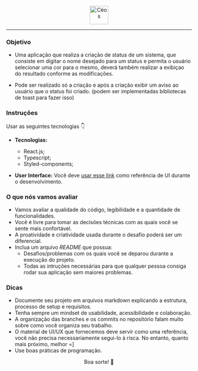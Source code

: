 <p align="center">
<img alt="Céos" src="https://ceoslab.com.br/wp-content/uploads/2022/05/logo-branco.svg" height="50px" />
</p> 

---

### Objetivo

- Uma aplicação que realiza a criação de status de um sistema, que consiste em digitar o nome desejado para um status e permita o usuário selecionar uma cor para o mesmo, deverá também realizar a exibiçao do resultado conforme as modificações. 

- Pode ser realizado só a criação e após a criação exibir um aviso ao usuário que o status foi criado. (podem ser implementadas bibliotecas de toast para fazer isso)

### Instruções

Usar as seguintes tecnologias 👇
- **Tecnologias:**
  - React.js;
  - Typescript;
  - Styled-components;

- **User Interface:** Você deve [usar esse link](https://www.figma.com/file/Fbm55z8tw8DfRGIzT3GfnI/Teste?type=design&node-id=0%3A1&t=5IFL4zu8o8nRRAvq-1) como referência de UI durante o desenvolvimento.

### O que nós vamos avaliar

- Vamos avaliar a qualidade do código, legibilidade e a quantidade de funcionalidades.
- Você é livre para tomar as decisões técnicas com as quais você se sente mais confortável.
- A proatividade e criatividade usada durante o desafio poderá ser um diferencial. 
- Inclua um arquivo *README* que possua:
  - Desafios/problemas com os quais você se deparou durante a execução do projeto.
  - Todas as intruções necessárias para que qualquer pessoa consiga rodar sua aplicação sem maiores problemas.

### Dicas

- Documente seu projeto em arquivos markdown explicando a estrutura, processo de setup e requisitos.
- Tenha sempre um mindset de usabilidade, acessibilidade e colaboração.
- A organização das branches e os commits no repositório falam muito sobre como você organiza seu trabalho.
- O material de UI/UX que fornecemos deve servir como uma referência, você não precisa necessariamente segui-lo à risca. No entanto, quanto mais próximo, melhor =]
- Use boas práticas de programação.

<p align="center">
Boa sorte! 🚀
</p>
